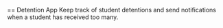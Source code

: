 == Detention App
Keep track of student detentions and send notifications when a student has received too many.